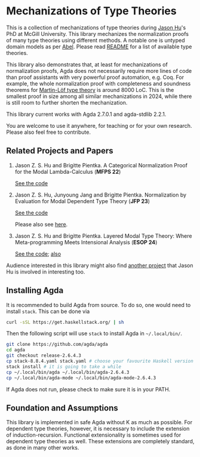 # Mechanizations of Type Theories

This is a collection of mechanizations of type theories during [Jason
Hu](https://hustmphrrr.github.io/)'s PhD at McGill University. This library mechanizes
the normalization proofs of many type theories using different methods. A notable one
is untyped domain models as per [Abel](https://www.cse.chalmers.se/~abela/habil.pdf). 
Please read [README](README.html) for a list of available type theories. 

This library also demonstrates that, at least for mechanizations of normalization
proofs, Agda does not necessarily require more lines of code than proof assistants
with very powerful proof automation, e.g. Coq. For example, the whole normalization
proof with completeness and soundness theorems for [Martin-Löf type theory](MLTT.README.html) is around
8000 LoC. This is the smallest proof in size among all similar mechanizations in 2024, while
there is still room to further shorten the mechanization.

This library current works with Agda 2.7.0.1 and agda-stdlib 2.2.1. 

You are welcome to use it anywhere, for teaching or for your own research. Please also
feel free to contribute. 

## Related Projects and Papers

1. Jason Z. S. Hu and Brigitte Pientka. A Categorical Normalization Proof for the
   Modal Lambda-Calculus (**MFPS 22**)
   
   [See the code](Unbox.README.html)

1. Jason Z. S. Hu, Junyoung Jang and Brigitte Pientka. Normalization by Evaluation for Modal Dependent Type Theory (**JFP 23**)
   
   [See the code](Mint.README.html)

   Please also see [here](https://hustmphrrr.github.io/Kripke-style/). 

1. Jason Z. S. Hu and Brigitte Pientka. Layered Modal Type Theory: Where
   Meta-programming Meets Intensional Analysis (**ESOP 24**)

   [See the code](Layered.README.html); [also](CLayered.README.html)

Audience interested in this library might also find [another
project](https://github.com/Beluga-lang/McTT) that Jason Hu is involved in interesting
too.

## Installing Agda

It is recommended to build Agda from source. To do so, one would need to install
`stack`. This can be done via

``` bash
curl -sSL https://get.haskellstack.org/ | sh
```

Then the following script will use `stack` to install Agda in `~/.local/bin/`.

``` bash
git clone https://github.com/agda/agda
cd agda
git checkout release-2.6.4.3
cp stack-8.8.4.yaml stack.yaml # choose your favourite Haskell version
stack install # it is going to take a while
cp ~/.local/bin/agda ~/.local/bin/agda-2.6.4.3
cp ~/.local/bin/agda-mode ~/.local/bin/agda-mode-2.6.4.3
```

If Agda does not run, please check to make sure it is in your PATH.

## Foundation and Assumptions

This library is implemented in safe Agda without K as much as possible. For dependent
type theories, however, it is necessary to include the extension of
induction-recursion. Functional extensionality is sometimes used for dependent type
theories as well. These extensions are completely standard, as done in many other
works. 

